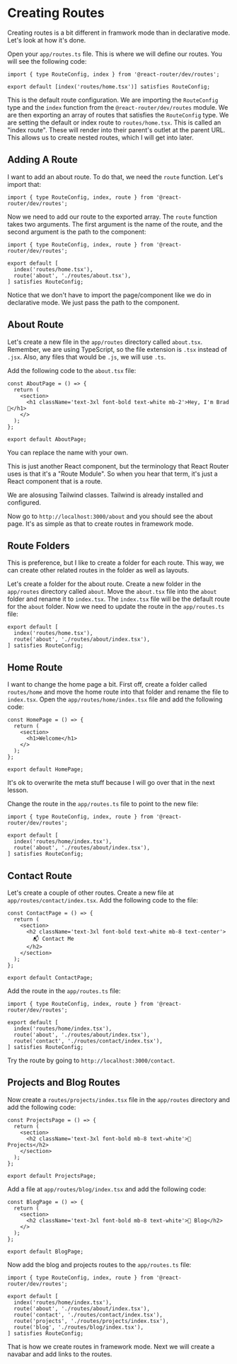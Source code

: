# Creating Routes

Creating routes is a bit different in framwork mode than in declarative mode. Let's look at how it's done.

Open your `app/routes.ts` file. This is where we will define our routes. You will see the following code:

```tsx
import { type RouteConfig, index } from '@react-router/dev/routes';

export default [index('routes/home.tsx')] satisfies RouteConfig;
```

This is the default route configuration. We are importing the `RouteConfig` type and the `index` function from the `@react-router/dev/routes` module. We are then exporting an array of routes that satisfies the `RouteConfig` type. We are setting the default or index route to `routes/home.tsx`. This is called an "index route". These will render into their parent's outlet at the parent URL. This allows us to create nested routes, which I will get into later.

## Adding A Route

I want to add an about route. To do that, we need the `route` function. Let's import that:

```tsx
import { type RouteConfig, index, route } from '@react-router/dev/routes';
```

Now we need to add our route to the exported array. The `route` function takes two arguments. The first argument is the name of the route, and the second argument is the path to the component:

```tsx
import { type RouteConfig, index, route } from '@react-router/dev/routes';

export default [
  index('routes/home.tsx'),
  route('about', './routes/about.tsx'),
] satisfies RouteConfig;
```

Notice that we don't have to import the page/component like we do in declarative mode. We just pass the path to the component.

## About Route

Let's create a new file in the `app/routes` directory called `about.tsx`. Remember, we are using TypeScript, so the file extension is `.tsx` instead of `.jsx`. Also, any files that would be `.js`, we will use `.ts`.

Add the following code to the `about.tsx` file:

```tsx
const AboutPage = () => {
  return (
    <section>
      <h1 className='text-3xl font-bold text-white mb-2'>Hey, I'm Brad 👋</h1>
    </>
  );
};

export default AboutPage;
```

You can replace the name with your own.

This is just another React component, but the terminology that React Router uses is that it's a "Route Module". So when you hear that term, it's just a React component that is a route.

We are alosusing Tailwind classes. Tailwind is already installed and configured.

Now go to `http://localhost:3000/about` and you should see the about page. It's as simple as that to create routes in framework mode.

## Route Folders

This is preference, but I like to create a folder for each route. This way, we can create other related routes in the folder as well as layouts.

Let's create a folder for the about route. Create a new folder in the `app/routes` directory called `about`. Move the `about.tsx` file into the `about` folder and rename it to `index.tsx`. The `index.tsx` file will be the default route for the `about` folder. Now we need to update the route in the `app/routes.ts` file:

```tsx
export default [
  index('routes/home.tsx'),
  route('about', './routes/about/index.tsx'),
] satisfies RouteConfig;
```

## Home Route

I want to change the home page a bit. First off, create a folder called `routes/home` and move the home route into that folder and rename the file to `index.tsx`. Open the `app/routes/home/index.tsx` file and add the following code:

```tsx
const HomePage = () => {
  return (
    <section>
      <h1>Welcome</h1>
    </>
  );
};

export default HomePage;
```

It's ok to overwrite the meta stuff because I will go over that in the next lesson.

Change the route in the `app/routes.ts` file to point to the new file:

```tsx
import { type RouteConfig, index, route } from '@react-router/dev/routes';

export default [
  index('routes/home/index.tsx'),
  route('about', './routes/about/index.tsx'),
] satisfies RouteConfig;
```

## Contact Route

Let's create a couple of other routes. Create a new file at `app/routes/contact/index.tsx`. Add the following code to the file:

```tsx
const ContactPage = () => {
  return (
    <section>
      <h2 className='text-3xl font-bold text-white mb-8 text-center'>
        📬 Contact Me
      </h2>
    </section>
  );
};

export default ContactPage;
```

Add the route in the `app/routes.ts` file:

```tsx
import { type RouteConfig, index, route } from '@react-router/dev/routes';

export default [
  index('routes/home/index.tsx'),
  route('about', './routes/about/index.tsx'),
  route('contact', './routes/contact/index.tsx'),
] satisfies RouteConfig;
```

Try the route by going to `http://localhost:3000/contact`.

## Projects and Blog Routes

Now create a `routes/projects/index.tsx` file in the `app/routes` directory and add the following code:

```tsx
const ProjectsPage = () => {
  return (
    <section>
      <h2 className='text-3xl font-bold mb-8 text-white'>🚀 Projects</h2>
    </section>
  );
};

export default ProjectsPage;
```

Add a file at `app/routes/blog/index.tsx` and add the following code:

```tsx
const BlogPage = () => {
  return (
    <section>
      <h2 className='text-3xl font-bold mb-8 text-white'>📝 Blog</h2>
    </>
  );
};

export default BlogPage;
```

Now add the blog and projects routes to the `app/routes.ts` file:

```tsx
import { type RouteConfig, index, route } from '@react-router/dev/routes';

export default [
  index('routes/home/index.tsx'),
  route('about', './routes/about/index.tsx'),
  route('contact', './routes/contact/index.tsx'),
  route('projects', './routes/projects/index.tsx'),
  route('blog', './routes/blog/index.tsx'),
] satisfies RouteConfig;
```

That is how we create routes in framework mode. Next we will create a navabar and add links to the routes.
